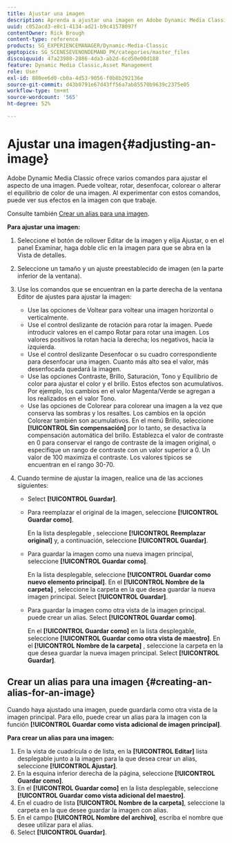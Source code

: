 ```yaml
---
title: Ajustar una imagen
description: Aprenda a ajustar una imagen en Adobe Dynamic Media Classic.
uuid: c052acd3-e8c1-4134-ad21-b9c41578097f
contentOwner: Rick Brough
content-type: reference
products: SG_EXPERIENCEMANAGER/Dynamic-Media-Classic
geptopics: SG_SCENESEVENONDEMAND_PK/categories/master_files
discoiquuid: 47a23980-2886-4da3-ab2d-6cd50e00d188
feature: Dynamic Media Classic,Asset Management
role: User
exl-id: 880ee6d0-cb0a-4d53-9056-f0b8b292136e
source-git-commit: d43b0791e67d43ff56a7ab85570b9639c2375e05
workflow-type: tm+mt
source-wordcount: '565'
ht-degree: 52%

---
```


# Ajustar una imagen{#adjusting-an-image}

Adobe Dynamic Media Classic ofrece varios comandos para ajustar el aspecto de una imagen. Puede voltear, rotar, desenfocar, colorear o alterar el equilibrio de color de una imagen. Al experimentar con estos comandos, puede ver sus efectos en la imagen con que trabaje.

Consulte también [Crear un alias para una imagen](adjusting-image.md#creating_an_alias_for_an_image).

**Para ajustar una imagen:**

1. Seleccione el botón de rollover Editar de la imagen y elija Ajustar, o en el panel Examinar, haga doble clic en la imagen para que se abra en la Vista de detalles.
1. Seleccione un tamaño y un ajuste preestablecido de imagen (en la parte inferior de la ventana).
1. Use los comandos que se encuentran en la parte derecha de la ventana Editor de ajustes para ajustar la imagen:

   * Use las opciones de Voltear para voltear una imagen horizontal o verticalmente. 
   * Use el control deslizante de rotación para rotar la imagen. Puede introducir valores en el campo Rotar para rotar una imagen. Los valores positivos la rotan hacia la derecha; los negativos, hacia la izquierda.
   * Use el control deslizante Desenfocar o su cuadro correspondiente para desenfocar una imagen. Cuanto más alto sea el valor, más desenfocada quedará la imagen.
   * Use las opciones Contraste, Brillo, Saturación, Tono y Equilibrio de color para ajustar el color y el brillo. Estos efectos son acumulativos. Por ejemplo, los cambios en el valor Magenta/Verde se agregan a los realizados en el valor Tono.
   * Use las opciones de Colorear para colorear una imagen a la vez que conserva las sombras y los resaltes. Los cambios en la opción Colorear también son acumulativos. En el menú Brillo, seleccione **[!UICONTROL Sin compensación]** por lo tanto, se desactiva la compensación automática del brillo. Establezca el valor de contraste en 0 para conservar el rango de contraste de la imagen original, o especifique un rango de contraste con un valor superior a 0. Un valor de 100 maximiza el contraste. Los valores típicos se encuentran en el rango 30-70.

1. Cuando termine de ajustar la imagen, realice una de las acciones siguientes:

   * Select **[!UICONTROL Guardar]**.

   * Para reemplazar el original de la imagen, seleccione **[!UICONTROL Guardar como]**.

      En la lista desplegable , seleccione **[!UICONTROL Reemplazar original]** y, a continuación, seleccione **[!UICONTROL Guardar]**.

   * Para guardar la imagen como una nueva imagen principal, seleccione **[!UICONTROL Guardar como]**.

      En la lista desplegable, seleccione **[!UICONTROL Guardar como nuevo elemento principal]**.
En el **[!UICONTROL Nombre de la carpeta]** , seleccione la carpeta en la que desea guardar la nueva imagen principal.
Select **[!UICONTROL Guardar]**.

   * Para guardar la imagen como otra vista de la imagen principal. puede crear un alias. Select **[!UICONTROL Guardar como]**.

      En el **[!UICONTROL Guardar como]** en la lista desplegable, seleccione **[!UICONTROL Guardar como otra vista de maestro]**.
En el **[!UICONTROL Nombre de la carpeta]** , seleccione la carpeta en la que desea guardar la nueva imagen principal.
Select **[!UICONTROL Guardar]**.

## Crear un alias para una imagen {#creating-an-alias-for-an-image}

Cuando haya ajustado una imagen, puede guardarla como otra vista de la imagen principal. Para ello, puede crear un alias para la imagen con la función **[!UICONTROL Guardar como vista adicional de imagen principal]**.

**Para crear un alias para una imagen:**

1. En la vista de cuadrícula o de lista, en la **[!UICONTROL Editar]** lista desplegable junto a la imagen para la que desea crear un alias, seleccione **[!UICONTROL Ajustar]**.
1. En la esquina inferior derecha de la página, seleccione **[!UICONTROL Guardar como]**.
1. En el **[!UICONTROL Guardar como]** en la lista desplegable, seleccione **[!UICONTROL Guardar como vista adicional del maestro]**.
1. En el cuadro de lista **[!UICONTROL Nombre de la carpeta]**, seleccione la carpeta en la que desee guardar la imagen con alias.
1. En el campo **[!UICONTROL Nombre del archivo]**, escriba el nombre que desee utilizar para el alias.
1. Select **[!UICONTROL Guardar]**.
